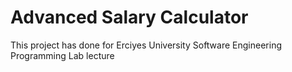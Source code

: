 # Advanced Salary Calculator
 This project has done for Erciyes University Software Engineering Programming Lab lecture
